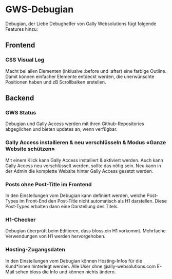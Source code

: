 # GWS-Debugian
Debugian, der Liebe Debughelfer von Gally Websolutions fügt folgende Features hinzu:

## Frontend
### CSS Visual Log
Macht bei allen Elementen (inklusive :before und :after) eine farbige Outline. Damit können einfacher Elemente entdeckt werden, die unerwünschte Positionen haben und zB Scrollbalken erstellen.

## Backend
### GWS Status
Debugian und Gally Access werden mit ihren Github-Repositories abgeglichen und bieten updates an, wenn verfügbar.
### Gally Access installieren & neu verschlüsseln & Modus «Ganze Website schützen»
Mit einem Klick kann Gally Access installiert & aktiviert werden. Auch kann Gally Access neu verschlüsselt werden, sollte das nötig sein.
Neu kann in der Admin die komplette Website hinter Gally Access gesetzt werden.
### Posts ohne Post-Title im Frontend
In den Einstellungen vom Debugian kann definiert werden, welche Post-Types im Front-End den Post-Title nicht automatisch als H1 darstellen. Diese Post-Types erhalten dann eine Darstellung des Titels.
### H1-Checker
Debugian überprüft beim Editieren, dass bloss ein H1 vorkommt. Mehrfache Verwendungen von H1 werden hervorgehoben.
### Hosting-Zugangsdaten
In den Einstellungen vom Debugian können Hosting-Infos für die Kund*innen hinterlegt werden. Alle User ohne @ally-websolutions.com E-Mail sehen bloss die Info und können nichts ändern.